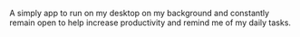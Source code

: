 A simply app to run on my desktop on my background and constantly remain open to help increase productivity and remind me of my daily tasks.
